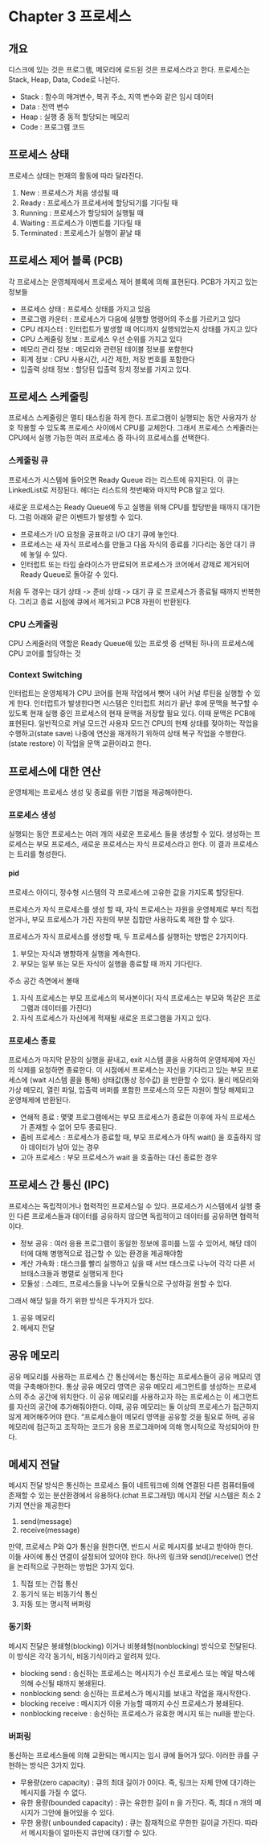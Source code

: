 # Chapter 3 프로세스

## 개요

디스크에 있는 것은 프로그램, 메모리에 로드된 것은 프로세스라고 한다.
프로세스는 Stack, Heap, Data, Code로 나뉜다.
- Stack : 함수의 매겨변수, 복귀 주소, 지역 변수와 같은 임시 데이터
- Data : 전역 변수
- Heap : 실행 중 동적 할당되는 메모리
- Code : 프로그램 코드

## 프로세스 상태

프로세스 상태는 현재의 활동에 따라 달라진다.

1. New : 프로세스가 처음 생성될 때
2. Ready : 프로세스가 프로세서에 할당되기를 기다릴 때
3. Running : 프로세스가 할당되어 실행될 때
4. Waiting : 프로세스가 이벤트를 기다릴 때
5. Terminated : 프로세스가 실행이 끝날 때

## 프로세스 제어 블록 (PCB)

각 프로세스는 운영체제에서 프로세스 제어 블록에 의해 표현된다.
PCB가 가지고 있는 정보들

- 프로세스 상태 : 프로세스 상태를 가지고 있음
- 프로그램 카운터 : 프로세스가 다음에 실행할 명령어의 주소를 가르키고 있다
- CPU 레지스터 : 인터럽트가 발생할 때 어디까지 실행되었는지 상태를 가지고 있다
- CPU 스케줄링 정보 : 프로세스 우선 순위를 가지고 있다
- 메모리 관리 정보 : 메모리와 관련된 테이블 정보를 포함한다
- 회계 정보 : CPU 사용시간, 시간 제한, 저장 번호를 포함한다
- 입출력 상태 정보 : 할당된 입출력 장치 정보를 가지고 있다.

## 프로세스 스케줄링

프로세스 스케줄링은 멀티 태스킹을 하게 한다. 프로그램이 실행되는 동안 사용자가 상호 작용할 수 있도록 프로세스 사이에서 CPU를 교체한다.
그래서 프로세스 스케줄러는 CPU에서 실행 가능한 여러 프로세스 중 하나의 프로세스를 선택한다.

### 스케줄링 큐
프로세스가 시스템에 들어오면 Ready Queue 라는 리스트에 유지된다. 이 큐는 LinkedList로 저장된다. 
헤더는 리스트의 첫번째와 마지막 PCB 알고 있다.

새로운 프로세스는 Ready Queue에 두고 실행을 위해 CPU를 할당받을 때까지 대기한다. 그럼 아래와 같은 이벤트가 발생할 수 있다.
 - 프로세스가 I/O 요청을 공표하고 I/O 대기 큐에 놓인다.
 - 프로세스는 새 자식 프로세스를 만들고 다음 자식의 종료를 기다리는 동안 대기 큐에 놓일 수 있다.
 - 인터럽트 또는 타임 슬라이스가 만료되어 프로세스가 코어에서 강제로 제거되어 Ready Queue로 돌아갈 수 있다.

처음 두 경우는 대기 상태 -> 준비 상태 -> 대기 큐 로 프로세스가 종료될 때까지 반복한다.
그리고 종료 시점에 큐에서 제거되고 PCB 자원이 반환된다.

### CPU 스케줄링
 CPU 스케줄러의 역할은 Ready Queue에 있는 프로셋 중 선택된 하나의 프로세스에 CPU 코어를 할당하는 것

### Context Switching
인터럽트는 운영체제가 CPU 코어를 현재 작업에서 뺏어 내어 커널 루틴을 실행할 수 있게 한다. 
인터럽트가 발생한다면 시스템은 인터럽트 처리가 끝난 후에 문맥을 복구할 수 있도록 현재 실행 중인 프로세스의 현재 문맥을 저장할 필요 있다. 이때 문맥은 PCB에 표현된다.
일반적으로 커널 모드건 사용자 모드건 CPU의 현재 상태를 젖아하는 작업을 수행하고(state save) 나중에 연산을 재개하기 위하여 상태 복구 작업을 수행한다. (state restore)
이 작업을 문맥 교환이라고 한다.

## 프로세스에 대한 연산
운영체제는 프로세스 생성 및 종료를 위한 기법을 제공해야한다.

### 프로세스 생성
실행되는 동안 프로세스는 여러 개의 새로운 프로세스 들을 생성할 수 있다.
생성하는 프로세스는 부모 프로세스, 새로운 프로세스는 자식 프로세스라고 한다.
이 결과 프로세스는 트리를 형성한다.

#### pid
프로세스 아이디, 정수형
시스템의 각 프로세스에 고유한 값을 가지도록 할당된다.

프로세스가 자식 프로세스를 생성 할 때, 자식 프로세스는 자원을 운영체제로 부터 직접 얻거나, 부모 프로세스가 가진 자원의 부분 집합만 사용하도록 제한 할 수 있다.

프로세스가 자식 프로세스를 생성할 때, 두 프로세스를 실행하는 방법은 2가지이다. 
1. 부모는 자식과 병향하게 실행을 계속한다.
2. 부모는 일부 또는 모든 자식이 실행을 종료할 때 까지 기다린다.

주소 공간 측면에서 볼때
1. 자식 프로세스는 부모 프로세스의 복사본이다( 자식 프로세스는 부모와 똑같은 프로그램과 데이터를 가진다)
2. 자식 프로세스가 자신에게 적재될 새로운 프로그램을 가지고 있다.

### 프로세스 종료
프로세스가 마지막 문장의 실행을 끝내고, exit 시스템 콜을 사용하여 운영체제에 자신의 삭제를 요청하면 종료한다.
이 시점에서 프로세스는 자신을 기다리고 있는 부모 프로세스에 (wait 시스템 콜을 통해) 상태값(통상 정수값) 을 반환할 수 있다.
물리 메모리와 가상 메모리, 열린 파일, 입출력 버퍼를 포함한 프로세스의 모든 자원이 할당 해제되고 운영체제에 반환된다.
- 연쇄적 종료 : 몇몇 프로그램에서는 부모 프로세스가 종료한 이후에 자식 프로세스가 존재할 수 없어 모두 종료된다.
- 좀비 프로세스 : 프로세스가 종료할 때, 부모 프로세스가 아직 wait() 을 호출하지 않아 데이터가 남아 있는 경우
- 고아 프로세스 : 부모 프로세스가 wait 을 호출하는 대신 종료한 경우

## 프로세스 간 통신 (IPC)

프로세스는 독립적이거나 협력적인 프로세스일 수 있다. 프로세스가 시스템에서 실행 중인 다른 프로세스들과 데이터를 공유하지 않으면 독립적이고 데이터를 공유하면
협력적이다. 

- 정보 공유 : 여러 응용 프로그램이 동일한 정보에 흥미를 느낄 수 있어서, 해당 데이터에 대해 병행적으로 접근할 수 있는 환경을 제공해야함
- 계산 가속화 : 태스크를 빨리 실행하고 싶을 때 서브 태스크로 나누어 각각 다른 서브태스크들과 병렬로 실행되게 한다
- 모듈성 : 스레드, 프로세스들을 나누어 모듈식으로 구성하길 원할 수 있다.

그래서 해당 일을 하기 위한 방식은 두가지가 있다. 
1. 공유 메모리
2. 메세지 전달

## 공유 메모리
공유 메모리를 사용하는 프로세스 간 통신에서는 통신하는 프로세스들이 공유 메모리 영역을 구축해아한다.
통상 공유 메모리 영역은 공유 메모리 세그먼트를 생성하는 프로세스의 주소 공간에 위치한다. 이 공유 메모리를 사용하고자 하는 프로세스는 이 세그먼트를 자신의 공간에 추가해줘야한다.
이때, 공유 메모리는 둘 이상의 프로세스가 접근하지 않게 제어해주어야 한다.
“프로세스들이 메모리 영역을 공유할 것을 필요로 하며, 공유 메모리에 접근하고 조작하는 코드가 응용 프로그래머에 의해 명시적으로 작성되어야 한다.

## 메세지 전달
메시지 전달 방식은 통신하는 프로세스 들이 네트워크에 의해 연결된 다른 컴퓨터들에 존재할 수 있는 분산환경에서 유용하다.(chat 프로그래밍)
메시지 전달 시스템은 최소 2가지 연산을 제공한다
1. send(message)
2. receive(message)

만약, 프로세스 P와 Q가 통신을 원한다면, 반드시 서로 메시지를 보내고 받아야 한다. 이들 사이에 통신 연결이 설정되어 있어야 한다.
하나의 링크와 send()/receive() 연산을 논리적으로 구현하는 방법은 3가지 있다.

1. 직접 또는 간접 통신
2. 동기식 또는 비동기식 통신
3. 자동 또는 명시적 버퍼링

### 동기화
메시지 전달은 봉쇄형(blocking) 이거나 비봉쇄형(nonblocking) 방식으로 전달된다. 이 방식은 각각 동기식, 비동기식이라고 알려져 있다.
- blocking send : 송신하는 프로세스는 메시지가 수신 프로세스 또는 메일 박스에 의해 수신될 때까지 봉쇄된다.
- nonblocking send: 송신하는 프로세스가 메시지를 보내고 작업을 재시작한다.
- blocking receive : 메시지가 이용 가능할 때까지 수신 프로세스가 봉쇄된다.
- nonblocking receive : 송신하는 프로세스가 유효한 메시지 또는 null을 받는다.

### 버퍼링
통신하는 프로세스들에 의해 교환되는 메시지는 임시 큐에 들어가 있다. 이러한 큐를 구현하는 방식은 3가지 있다.
- 무용량(zero capacity) : 큐의 최대 길이가 0이다. 즉, 링크는 자체 안에 대기하는 메시지를 가질 수 없다.
- 유한 용량(bounded capacity) : 큐는 유한한 길이 n 을 가진다. 즉, 최대 n 개의 메시지가 그안에 들어있을 수 있다.
- 무한 용량( unbounded capacity) : 큐는 잠재적으로 무한한 길이글 가진다. 따라서 메시지들이 얼마든지 큐안에 대기할 수 있다.
